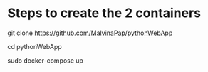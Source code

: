 # Steps to create the 2 containers 

git clone https://github.com/MalvinaPap/pythonWebApp

cd pythonWebApp

sudo docker-compose up 

